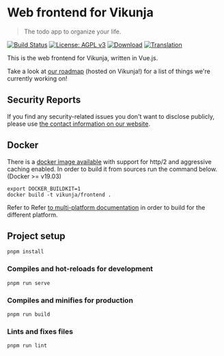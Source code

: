 # Web frontend for Vikunja

> The todo app to organize your life.

[![Build Status](https://drone.kolaente.de/api/badges/vikunja/frontend/status.svg)](https://drone.kolaente.de/vikunja/frontend)
[![License: AGPL v3](https://img.shields.io/badge/License-AGPL%20v3-blue.svg)](LICENSE)
[![Download](https://img.shields.io/badge/download-v0.20.5-brightgreen.svg)](https://dl.vikunja.io)
[![Translation](https://badges.crowdin.net/vikunja/localized.svg)](https://crowdin.com/project/vikunja)

This is the web frontend for Vikunja, written in Vue.js.

Take a look at [our roadmap](https://my.vikunja.cloud/share/UrdhKPqumxDXUbYpEGJLSIyNTwAnbBzVlwdDpRbv/auth) (hosted on Vikunja!) for a list of things we're currently working on!

## Security Reports

If you find any security-related issues you don't want to disclose publicly, please use [the contact information on our website](https://vikunja.io/contact/#security).

## Docker

There is a [docker image available](https://hub.docker.com/r/vikunja/api) with support for http/2 and aggressive caching enabled.
In order to build it from sources run the command below. (Docker >= v19.03)

```shell
export DOCKER_BUILDKIT=1
docker build -t vikunja/frontend .
```

Refer to Refer [to multi-platform documentation](https://docs.docker.com/build/building/multi-platform/) in order to build for the different platform.

## Project setup

```shell
pnpm install
```

### Compiles and hot-reloads for development

```shell
pnpm run serve
```

### Compiles and minifies for production

```shell
pnpm run build
```

### Lints and fixes files

```shell
pnpm run lint
```

